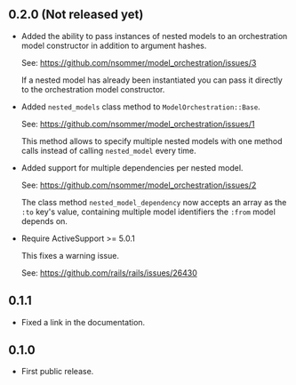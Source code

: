 ## 0.2.0 (Not released yet)

* Added the ability to pass instances of nested models to an orchestration model constructor in addition to argument hashes.
  
  See: https://github.com/nsommer/model_orchestration/issues/3
  
  If a nested model has already been instantiated you can pass it directly to the orchestration model constructor.

* Added `nested_models` class method to `ModelOrchestration::Base`.

  See: https://github.com/nsommer/model_orchestration/issues/1
  
  This method allows to specify multiple nested models with one method calls instead of calling `nested_model` every time.
  
* Added support for multiple dependencies per nested model.

  See: https://github.com/nsommer/model_orchestration/issues/2
  
  The class method `nested_model_dependency` now accepts an array as the `:to` key's value, containing multiple model identifiers the `:from` model depends on.
  
* Require ActiveSupport >= 5.0.1

  This fixes a warning issue.
  
  See: https://github.com/rails/rails/issues/26430

## 0.1.1

* Fixed a link in the documentation.

## 0.1.0

* First public release.
